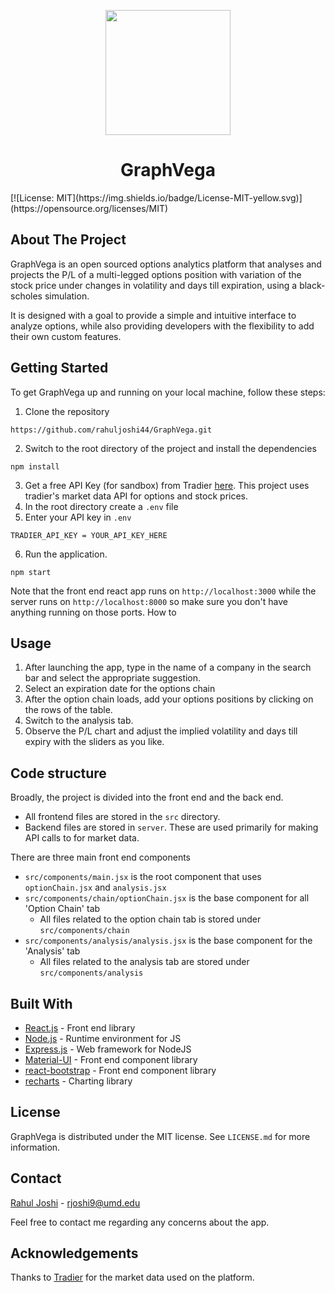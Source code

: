 <p align="center">
 <img src="https://github.com/rahuljoshi44/GraphVega/blob/master/public/vega.png" width="200">
 <h1 align="center"> GraphVega </h1> [![License: MIT](https://img.shields.io/badge/License-MIT-yellow.svg)](https://opensource.org/licenses/MIT)
</p>

## About The Project
GraphVega is an open sourced options analytics platform that analyses and projects the P/L of a multi-legged options position with variation of the stock price under changes in volatility and days till expiration, using a black-scholes simulation.  

It is designed with a goal to provide a simple and intuitive interface to analyze options, while also providing developers with the flexibility to add their own custom features.

## Getting Started
To get GraphVega up and running on your local machine, follow these steps:
1. Clone the repository
```
https://github.com/rahuljoshi44/GraphVega.git
```
2. Switch to the root directory of the project and install the dependencies
```
npm install
```
3. Get a free API Key (for sandbox) from Tradier [here](https://developer.tradier.com/user/sign_up?_ga=2.9691381.1305307848.1613100396-1783872143.1609733953). This project uses tradier's market data API for options and stock prices.
4. In the root directory create a `.env` file
5. Enter your API key in `.env`
```
TRADIER_API_KEY = YOUR_API_KEY_HERE
```
6. Run the application.
```
npm start
```
Note that the front end react app runs on `http://localhost:3000` while the server runs on `http://localhost:8000` so make sure you don't have anything running on those ports.
How to
## Usage
1. After launching the app, type in the name of a company in the search bar and select the appropriate suggestion.
2. Select an expiration date for the options chain
3. After the option chain loads, add your options positions by clicking on the rows of the table.
4. Switch to the analysis tab.
5. Observe the P/L chart and adjust the implied volatility and days till expiry with the sliders as you like.

## Code structure
Broadly, the project is divided into the front end and the back end.
 - All frontend files are stored in the `src` directory.
 - Backend files are stored in `server`. These are used primarily for making API calls to for market data.
 
There are three main front end components
 - `src/components/main.jsx` is the root component that uses `optionChain.jsx` and `analysis.jsx` 
 - `src/components/chain/optionChain.jsx` is the base component for all 'Option Chain' tab
    - All files related to the option chain tab is stored under `src/components/chain`
 - `src/components/analysis/analysis.jsx` is the base component for the 'Analysis' tab
    - All files related to the analysis tab are stored under `src/components/analysis`
  
## Built With
- [React.js](https://reactjs.org/) - Front end library
- [Node.js](https://nodejs.org/en/) - Runtime environment for JS
- [Express.js](https://expressjs.com/) - Web framework for NodeJS
- [Material-UI](https://material-ui.com/) - Front end component library
- [react-bootstrap](https://react-bootstrap.github.io/) - Front end component library
- [recharts](https://recharts.org/en-US/) - Charting library

## License
GraphVega is distributed under the MIT license. See `LICENSE.md` for more information.

## Contact
[Rahul Joshi](https://www.linkedin.com/in/rahuljoshi4/) - rjoshi9@umd.edu

Feel free to contact me regarding any concerns about the app.

## Acknowledgements
Thanks to [Tradier](https://tradier.com/) for the market data used on the platform.
